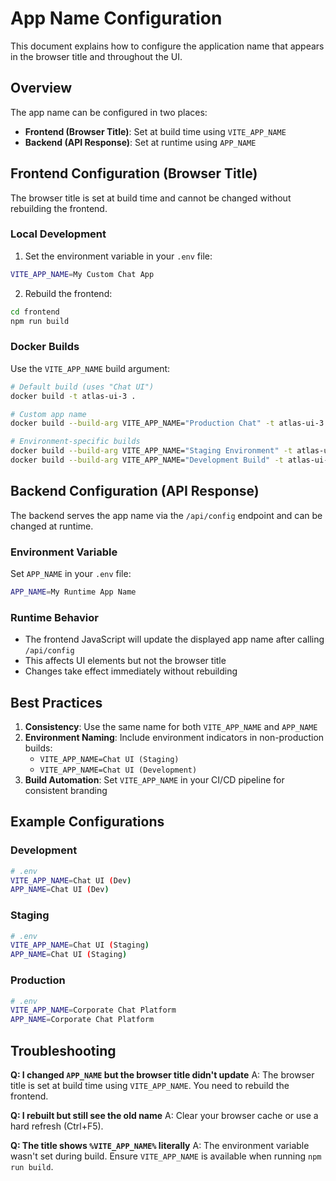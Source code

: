 # App Name Configuration

This document explains how to configure the application name that appears in the browser title and throughout the UI.

## Overview

The app name can be configured in two places:
- **Frontend (Browser Title)**: Set at build time using `VITE_APP_NAME`
- **Backend (API Response)**: Set at runtime using `APP_NAME`

## Frontend Configuration (Browser Title)

The browser title is set at build time and cannot be changed without rebuilding the frontend.

### Local Development

1. Set the environment variable in your `.env` file:
```bash
VITE_APP_NAME=My Custom Chat App
```

2. Rebuild the frontend:
```bash
cd frontend
npm run build
```

### Docker Builds

Use the `VITE_APP_NAME` build argument:

```bash
# Default build (uses "Chat UI")
docker build -t atlas-ui-3 .

# Custom app name
docker build --build-arg VITE_APP_NAME="Production Chat" -t atlas-ui-3 .

# Environment-specific builds
docker build --build-arg VITE_APP_NAME="Staging Environment" -t atlas-ui-3:staging .
docker build --build-arg VITE_APP_NAME="Development Build" -t atlas-ui-3:dev .
```

## Backend Configuration (API Response)

The backend serves the app name via the `/api/config` endpoint and can be changed at runtime.

### Environment Variable

Set `APP_NAME` in your `.env` file:
```bash
APP_NAME=My Runtime App Name
```

### Runtime Behavior

- The frontend JavaScript will update the displayed app name after calling `/api/config`
- This affects UI elements but not the browser title
- Changes take effect immediately without rebuilding

## Best Practices

1. **Consistency**: Use the same name for both `VITE_APP_NAME` and `APP_NAME`
2. **Environment Naming**: Include environment indicators in non-production builds:
   - `VITE_APP_NAME=Chat UI (Staging)`
   - `VITE_APP_NAME=Chat UI (Development)`
3. **Build Automation**: Set `VITE_APP_NAME` in your CI/CD pipeline for consistent branding

## Example Configurations

### Development
```bash
# .env
VITE_APP_NAME=Chat UI (Dev)
APP_NAME=Chat UI (Dev)
```

### Staging
```bash
# .env
VITE_APP_NAME=Chat UI (Staging)
APP_NAME=Chat UI (Staging)
```

### Production
```bash
# .env
VITE_APP_NAME=Corporate Chat Platform
APP_NAME=Corporate Chat Platform
```

## Troubleshooting

**Q: I changed `APP_NAME` but the browser title didn't update**
A: The browser title is set at build time using `VITE_APP_NAME`. You need to rebuild the frontend.

**Q: I rebuilt but still see the old name**
A: Clear your browser cache or use a hard refresh (Ctrl+F5).

**Q: The title shows `%VITE_APP_NAME%` literally**
A: The environment variable wasn't set during build. Ensure `VITE_APP_NAME` is available when running `npm run build`.